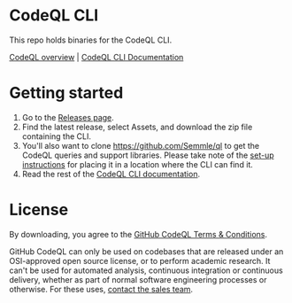 # CodeQL CLI

This repo holds binaries for the CodeQL CLI.

[CodeQL overview](https://securitylab.github.com/tools/codeql) | [CodeQL CLI Documentation](https://help.semmle.com/codeql/codeql-cli.html)

# Getting started

1. Go to the [Releases page](https://github.com/github/codeql-cli-binaries/releases).
2. Find the latest release, select Assets, and download the zip file containing the CLI.
3. You'll also want to clone https://github.com/Semmle/ql to get the CodeQL queries and support
   libraries. Please take note of the
   [set-up instructions](https://help.semmle.com/codeql/codeql-cli/procedures/get-started.html)
   for placing it in a location where the CLI can find it.
4. Read the rest of the [CodeQL CLI documentation](https://help.semmle.com/codeql/codeql-cli.html).

# License

By downloading, you agree to the [GitHub CodeQL Terms & Conditions](https://securitylab.github.com/tools/codeql/license).

GitHub CodeQL can only be used on codebases that are released under an OSI-approved open source license, or to perform academic research. It can't be used for automated analysis, continuous integration or continuous delivery, whether as part of normal software engineering processes or otherwise. For these uses, [contact the sales team](https://enterprise.github.com/contact).
